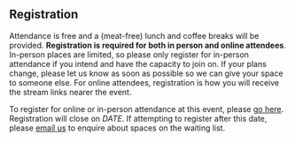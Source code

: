 ## Registration

Attendance is free and a (meat-free) lunch and coffee breaks will be provided.
__Registration is required for both in person and online attendees__.
In-person places are limited, so please only register for in-person attendance
if you intend and have the capacity to join on. If your plans change, please let
us know as soon as possible so we can give your space to someone else.
For online attendees, registration is how you will receive the stream links
nearer the event.

To register for online or in-person attendance at this event, please
[go here](https://www.tickettailor.com/events/universityofsussex/986909).
Registration will close on *DATE*. If attempting to register after this
date, please [email us](mailto:N.Souter@sussex.ac.uk) to enquire about spaces on
the waiting list.
